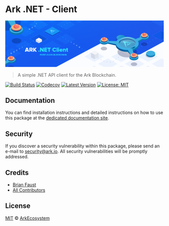 # Ark .NET - Client

<p align="center">
    <img src="https://github.com/ArkEcosystem/dotnet-client/blob/master/banner.png" />
</p>

> A simple .NET API client for the Ark Blockchain.

[![Build Status](https://badgen.now.sh/travis/ArkEcosystem/dotnet-client)](https://travis-ci.org/ArkEcosystem/dotnet-client)
[![Codecov](https://badgen.now.sh/codecov/c/github/arkecosystem/dotnet-client)](https://codecov.io/gh/arkecosystem/dotnet-client)
[![Latest Version](https://badgen.now.sh/github/release/ArkEcosystem/dotnet-client)](https://github.com/ArkEcosystem/dotnet-client/releases)
[![License: MIT](https://badgen.now.sh/badge/license/MIT/green)](https://opensource.org/licenses/MIT)

## Documentation

You can find installation instructions and detailed instructions on how to use this package at the [dedicated documentation site](https://docs.ark.io/sdk/clients/usage.html).

## Security

If you discover a security vulnerability within this package, please send an e-mail to security@ark.io. All security vulnerabilities will be promptly addressed.

## Credits

- [Brian Faust](https://github.com/faustbrian)
- [All Contributors](../../../../contributors)

## License

[MIT](LICENSE) © [ArkEcosystem](https://ark.io)
